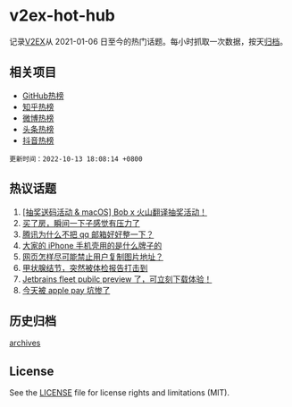 # v2ex-hot-hub

 记录[V2EX](https://www.v2ex.com/)从 2021-01-06 日至今的热门话题。每小时抓取一次数据，按天[归档](archives)。
 
 ## 相关项目

- [GitHub热榜](https://github.com/lonnyzhang423/github-hot-hub)
- [知乎热榜](https://github.com/lonnyzhang423/zhihu-hot-hub)
- [微博热榜](https://github.com/lonnyzhang423/weibo-hot-hub)
- [头条热榜](https://github.com/lonnyzhang423/toutiao-hot-hub)
- [抖音热榜](https://github.com/lonnyzhang423/douyin-hot-hub)


 `更新时间：2022-10-13 18:08:14 +0800`

## 热议话题

1. [[抽奖送码活动 & macOS] Bob x 火山翻译抽奖活动！](https://www.v2ex.com/t/886485)
1. [买了房，瞬间一下子感觉有压力了](https://www.v2ex.com/t/886535)
1. [腾讯为什么不把 qq 邮箱好好整一下？](https://www.v2ex.com/t/886502)
1. [大家的 iPhone 手机壳用的是什么牌子的](https://www.v2ex.com/t/886614)
1. [网页怎样尽可能禁止用户复制图片地址？](https://www.v2ex.com/t/886546)
1. [甲状腺结节，突然被体检报告打击到](https://www.v2ex.com/t/886441)
1. [Jetbrains fleet pubilc preview 了，可立刻下载体验！](https://www.v2ex.com/t/886447)
1. [今天被 apple pay 坑惨了](https://www.v2ex.com/t/886487)

## 历史归档

[archives](archives)

## License

See the [LICENSE](LICENSE) file for license rights and limitations (MIT).
